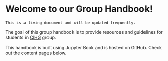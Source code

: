 # Welcome to our Group Handbook!

```{note}
This is a living document and will be updated frequently.
```

The goal of this group handbook is to provide resources and guidelines for students in [CIHG](https://hydroaggie.github.io/) group.

This handbook is built using Jupyter Book and is hosted on GitHub. Check out the content pages below.

```{tableofcontents}
```
